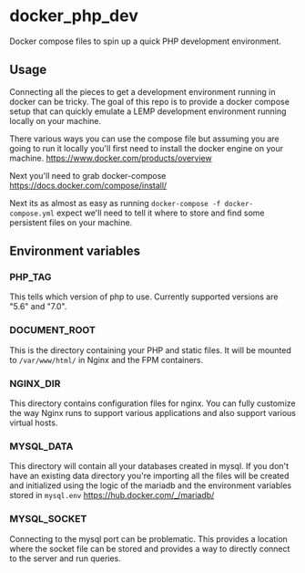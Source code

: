 # docker_php_dev
Docker compose files to spin up a quick PHP development environment.

## Usage
Connecting all the pieces to get a development environment running in docker can be tricky. The goal of this repo is to provide a docker compose setup that can quickly emulate a LEMP development environment running locally on your machine.

There various ways you can use the compose file but assuming you are going to run it locally you'll first need to install the docker engine on your machine.
https://www.docker.com/products/overview

Next you'll need to grab docker-compose https://docs.docker.com/compose/install/

Next its as almost as easy as running `docker-compose -f docker-compose.yml` expect we'll need to tell it where to store and find some persistent files on your machine.

## Environment variables
### PHP_TAG
This tells which version of php to use. Currently supported versions are "5.6" and "7.0".

### DOCUMENT_ROOT
This is the directory containing your PHP and static files. It will be mounted to `/var/www/html/` in Nginx and the FPM containers.

### NGINX_DIR
This directory contains configuration files for nginx. You can fully customize the way Nginx runs to support various applications and also support various virtual hosts.

### MYSQL_DATA
This directory will contain all your databases created in mysql. If you don't have an existing data directory you're importing all the files will be created and initialized using the logic of the mariadb and the environment variables stored in `mysql.env`
https://hub.docker.com/_/mariadb/

### MYSQL_SOCKET
Connecting to the mysql port can be problematic. This provides a location where the socket file can be stored and provides a way to directly connect to the server and run queries.
